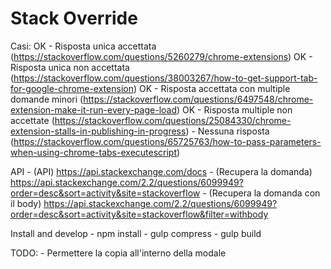 # Stack Override
 
Casi:
	OK - Risposta unica accettata (https://stackoverflow.com/questions/5260279/chrome-extensions)
	OK - Risposta unica non accettata (https://stackoverflow.com/questions/38003267/how-to-get-support-tab-for-google-chrome-extension)
	OK - Risposta accettata con multiple domande minori (https://stackoverflow.com/questions/6497548/chrome-extension-make-it-run-every-page-load)
	OK - Risposta multiple non accettate (https://stackoverflow.com/questions/25084330/chrome-extension-stalls-in-publishing-in-progress)
	- Nessuna risposta (https://stackoverflow.com/questions/65725763/how-to-pass-parameters-when-using-chrome-tabs-executescript)

API
	- (API) https://api.stackexchange.com/docs
	- (Recupera la domanda) https://api.stackexchange.com/2.2/questions/6099949?order=desc&sort=activity&site=stackoverflow
	- (Recupera la domanda con il body) https://api.stackexchange.com/2.2/questions/6099949?order=desc&sort=activity&site=stackoverflow&filter=withbody


Install and develop
	- npm install
	- gulp compress
	- gulp build

TODO:
	- Permettere la copia all'interno della modale